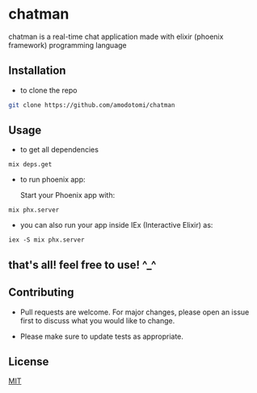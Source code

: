 # chatman

chatman is a real-time chat application made with elixir (phoenix framework) programming language

## Installation

- to clone the repo

```bash
git clone https://github.com/amodotomi/chatman
```

## Usage
- to get all dependencies
```
mix deps.get
```
- to run phoenix app:

  Start your Phoenix app with:
```
mix phx.server
```
- you can also run your app inside IEx (Interactive Elixir) as:
```
iex -S mix phx.server
```

## that's all! feel free to use! ^_^
## Contributing

- Pull requests are welcome. For major changes, please open an issue first
to discuss what you would like to change.

- Please make sure to update tests as appropriate.

## License

[MIT](https://choosealicense.com/licenses/mit/)
